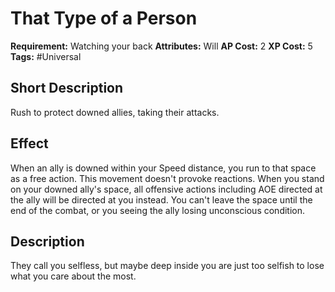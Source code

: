 # That Type of a Person

 **Requirement:** Watching your back
 **Attributes:** Will
 **AP Cost:** 2
 **XP Cost:** 5
 **Tags:** #Universal

## Short Description
Rush to protect downed allies, taking their attacks.

## Effect
When an ally is downed within your Speed distance, you run to that space as a free action. This movement doesn't provoke reactions. When you stand on your downed ally's space, all offensive actions including AOE directed at the ally will be directed at you instead. You can't leave the space until the end of the combat, or you seeing the ally losing unconscious condition.

## Description
They call you selfless, but maybe deep inside you are just too selfish to lose what you care about the most.